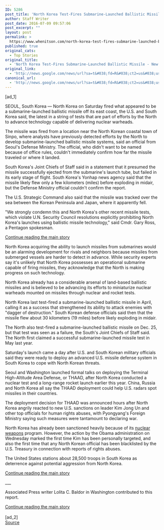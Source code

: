 ```yaml
---
ID: 5286
post_title: 'North Korea Test-Fires Submarine-Launched Ballistic Missile &#8211; New York Times'
author: Staff Writer
post_date: 2016-07-09 09:57:06
post_excerpt: ""
layout: post
permalink: >
  https://www.whenitson.com/north-korea-test-fires-submarine-launched-ballistic-missile-new-york-times/
published: true
original_cats:
  - Top Stories
original_title:
  - 'North Korea Test-Fires Submarine-Launched Ballistic Missile - New York Times'
original_link:
  - 'http://news.google.com/news/url?sa=t&#038;fd=R&#038;ct2=us&#038;usg=AFQjCNFjF2NPGwQ5HYmjmyKsQlsd0q31tw&#038;clid=c3a7d30bb8a4878e06b80cf16b898331&#038;cid=52779152266378&#038;ei=ccqAV5h13c6FAcW-t7AF&#038;url=http://www.nytimes.com/aponline/2016/07/09/world/asia/ap-as-koreas-tension.html'
canonical_url:
  - 'http://news.google.com/news/url?sa=t&#038;fd=R&#038;ct2=us&#038;usg=AFQjCNFjF2NPGwQ5HYmjmyKsQlsd0q31tw&#038;clid=c3a7d30bb8a4878e06b80cf16b898331&#038;cid=52779152266378&#038;ei=ccqAV5h13c6FAcW-t7AF&#038;url=http://www.nytimes.com/aponline/2016/07/09/world/asia/ap-as-koreas-tension.html'
---
```

 [ad_1]
<br><div readability="111.91275167785">
        <p class="story-body-text story-content" data-para-count="295" data-total-count="295">SEOUL, South Korea —  North Korea on Saturday fired what appeared to be a submarine-launched ballistic missile off its east coast, the U.S. and South Korea said, the latest in a string of tests that are part of efforts by the North to advance technology capable of delivering nuclear warheads.</p><p class="story-body-text story-content" data-para-count="393" data-total-count="688">The missile was fired from a location near the North Korean coastal town of Sinpo, where analysts have previously detected efforts by the North to develop submarine-launched ballistic missile systems, said an official from Seoul's Defense Ministry. The official, who didn't want to be named because of office rules, couldn't immediately confirm how far the missile traveled or where it landed.</p><p class="story-body-text story-content" data-para-count="368" data-total-count="1056">South Korea's Joint Chiefs of Staff said in a statement that it presumed the missile successfully ejected from the submarine's launch tube, but failed in its early stage of flight. South Korea's Yonhap news agency said that the missile likely flew only a few kilometers (miles) before exploding in midair, but the Defense Ministry official couldn't confirm the report.</p><p class="story-body-text story-content" data-para-count="144" data-total-count="1200">The U.S. Strategic Command also said that the missile was tracked over the sea between the Korean Peninsula and Japan, where it apparently fell.</p><p class="story-body-text story-content" data-para-count="246" data-total-count="1446">"We strongly condemn this and North Korea's other recent missile tests, which violate U.N. Security Council resolutions explicitly prohibiting North Korea's launches using ballistic missile technology," said Cmdr. Gary Ross, a Pentagon spokesman.</p><div id="story-ad-1" class="story-ad ad ad-placeholder nocontent robots-nocontent">
    
<a class="visually-hidden skip-to-text-link" href="#story-continues-1">Continue reading the main story</a>
</div>
<p class="story-body-text story-content" data-para-count="391" data-total-count="1837" id="story-continues-1">North Korea acquiring the ability to launch missiles from submarines would be an alarming development for rivals and neighbors because missiles from submerged vessels are harder to detect in advance. While security experts say it's unlikely that North Korea possesses an operational submarine capable of firing missiles, they acknowledge that the North is making progress on such technology.</p><p class="story-body-text story-content" data-para-count="209" data-total-count="2046">North Korea already has a considerable arsenal of land-based ballistic missiles and is believed to be advancing its efforts to miniaturize nuclear warheads mounted on missiles through nuclear and rocket tests.</p><p class="story-body-text story-content" data-para-count="307" data-total-count="2353">North Korea last test-fired a submarine-launched ballistic missile in April, calling it as a success that strengthened its ability to attack enemies with "dagger of destruction." South Korean defense officials said then that the missile flew about 30 kilometers (19 miles) before likely exploding in midair.</p><p class="story-body-text story-content" data-para-count="240" data-total-count="2593">The North also test-fired a submarine-launched ballistic missile on Dec. 25, but that test was seen as a failure, the South's Joint Chiefs of Staff said. The North first claimed a successful submarine-launched missile test in May last year.</p><p class="story-body-text story-content" data-para-count="196" data-total-count="2789">Saturday's launch came a day after U.S. and South Korean military officials said they were ready to deploy an advanced U.S. missile defense system in South Korea to cope with North Korean threats.</p><p class="story-body-text story-content" data-para-count="315" data-total-count="3104">Seoul and Washington launched formal talks on deploying the Terminal High-Altitude Area Defense, or THAAD, after North Korea conducted a nuclear test and a long-range rocket launch earlier this year. China, Russia and North Korea all say the THAAD deployment could help U.S. radars spot missiles in their countries.</p><p class="story-body-text story-content" data-para-count="269" data-total-count="3373">The deployment decision for THAAD was announced hours after North Korea angrily reacted to new U.S. sanctions on leader Kim Jong Un and other top officials for human rights abuses, with Pyongyang's Foreign Ministry saying such measures were tantamount to declaring war.</p><p class="story-body-text story-content" data-para-count="346" data-total-count="3719">North Korea has already been sanctioned heavily because of its <a href="http://topics.nytimes.com/top/news/science/topics/atomic_weapons/index.html?inline=nyt-classifier" title="More articles about nuclear weapons." class="meta-classifier">nuclear weapons</a> program. However, the action by the Obama administration on Wednesday marked the first time Kim has been personally targeted, and also the first time that any North Korean official has been blacklisted by the U.S. Treasury in connection with reports of rights abuses.</p><p class="story-body-text story-content" data-para-count="122" data-total-count="3841">The United States stations about 28,500 troops in South Korea as deterrence against potential aggression from North Korea.</p><div id="story-ad-2" class="story-ad ad ad-placeholder nocontent robots-nocontent">
    
<a class="visually-hidden skip-to-text-link" href="#story-continues-2">Continue reading the main story</a>
</div>
<p class="story-body-text story-content" data-para-count="3" data-total-count="3844" id="story-continues-2">___</p><p class="story-body-text story-content" data-para-count="82" data-total-count="3926">Associated Press writer Lolita C. Baldor in Washington contributed to this report.</p>        <a class="visually-hidden skip-to-text-link" href="#whats-next">Continue reading the main story</a>
    </div>
<br>[ad_2]
<br><a href="http://news.google.com/news/url?sa=t&#038;fd=R&#038;ct2=us&#038;usg=AFQjCNFjF2NPGwQ5HYmjmyKsQlsd0q31tw&#038;clid=c3a7d30bb8a4878e06b80cf16b898331&#038;cid=52779152266378&#038;ei=ccqAV5h13c6FAcW-t7AF&#038;url=http://www.nytimes.com/aponline/2016/07/09/world/asia/ap-as-koreas-tension.html">Source </a>